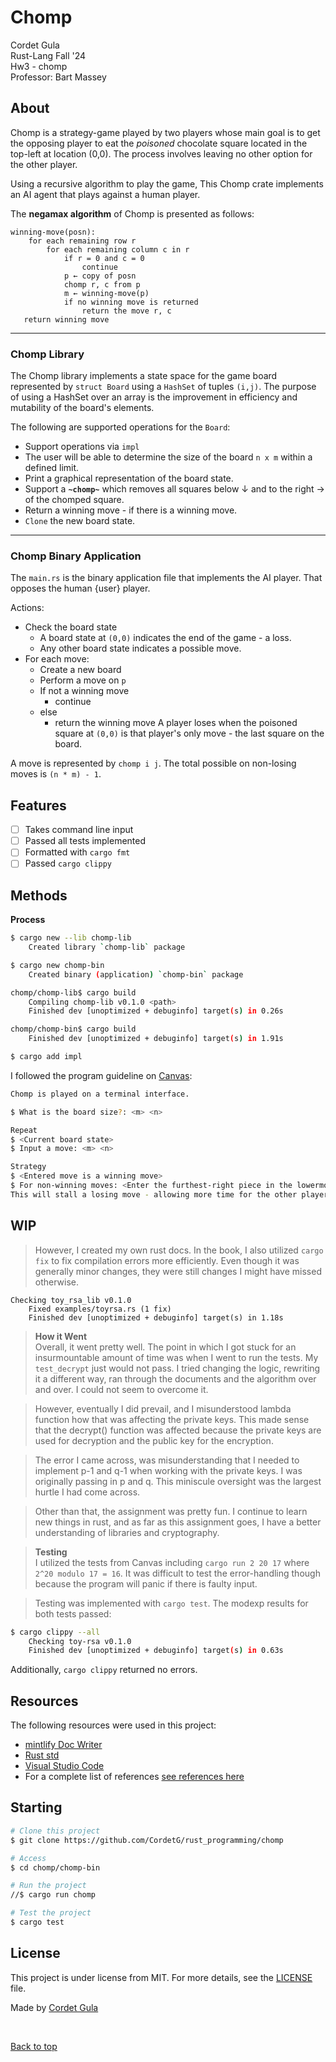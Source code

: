 # Chomp

Cordet Gula  
Rust-Lang Fall '24  
Hw3 - chomp  
Professor: Bart Massey

## About

Chomp is a strategy-game played by two players whose main goal is to get the opposing player to eat the *poisoned* chocolate square located in the top-left at location (0,0). The process involves leaving no other option for the other player.

Using a recursive algorithm to play the game, This Chomp crate implements an AI agent that plays against a human player.

The **negamax algorithm** of Chomp is presented as follows:

```text
winning-move(posn):
    for each remaining row r
        for each remaining column c in r
            if r = 0 and c = 0
                continue
            p ← copy of posn
            chomp r, c from p
            m ← winning-move(p)
            if no winning move is returned
                return the move r, c
   return winning move
```

---

### Chomp Library

The Chomp library implements a state space for the game board represented by `struct Board` using a `HashSet` of tuples `(i,j)`. The purpose of using a HashSet over an array is the improvement in efficiency and mutability of the board's elements.

The following are supported operations for the `Board`:

- Support operations via `impl`
- The user will be able to determine the size of the board `n x m` within a defined limit.
- Print a graphical representation of the board state.
- Support a **`~chomp~`** which removes all squares below &darr; and to the right &rarr; of the chomped square.
- Return a winning move - if there is a winning move.
- `Clone` the new board state.

---

### Chomp Binary Application

The `main.rs` is the binary application file that implements the AI player. That opposes the human {user} player.

Actions:

- Check the board state
  - A board state at `(0,0)` indicates the end of the game - a loss.
  - Any other board state indicates a possible move.
- For each move:
  - Create a new board
  - Perform a move on `p`
  - If not a winning move
    - continue
  - else
    - return the winning move
A player loses when the poisoned square at `(0,0)` is that player's only move - the last square on the board.

A move is represented by `chomp i j`. The total possible on non-losing moves is `(n * m) - 1`.

## Features

- [ ] Takes command line input
- [ ] Passed all tests implemented
- [ ] Formatted with `cargo fmt`
- [ ] Passed `cargo clippy`

## Methods

**Process**

```bash
$ cargo new --lib chomp-lib
    Created library `chomp-lib` package

$ cargo new chomp-bin
    Created binary (application) `chomp-bin` package

chomp/chomp-lib$ cargo build
    Compiling chomp-lib v0.1.0 <path>
    Finished dev [unoptimized + debuginfo] target(s) in 0.26s

chomp/chomp-bin$ cargo build
    Finished dev [unoptimized + debuginfo] target(s) in 1.91s

$ cargo add impl


```

I followed the program guideline on [Canvas](https://canvas.pdx.edu/courses/77336/assignments/758253):

```bash
Chomp is played on a terminal interface.

$ What is the board size?: <m> <n>

Repeat
$ <Current board state>
$ Input a move: <m> <n>

Strategy
$ <Entered move is a winning move>
$ For non-winning moves: <Enter the furthest-right piece in the lowermost, nonempty row>
This will stall a losing move - allowing more time for the other player to make a mistake.
```
<!-- Update EVerything below -->

## WIP
>
> However, I created my own rust docs.
In the book, I also utilized ```cargo fix``` to fix compilation errors more efficiently. Even though it was generally minor changes, they were still changes I might have missed otherwise.

```text
Checking toy_rsa_lib v0.1.0
    Fixed examples/toyrsa.rs (1 fix)
    Finished dev [unoptimized + debuginfo] target(s) in 1.18s
```

>**How it Went**\
Overall, it went pretty well. The point in which I got stuck for an insurmountable amount of time was when I went to run the tests. My ```test_decrypt``` just would not pass. I tried changing the logic, rewriting it a different way, ran through the documents and the algorithm over and over. I could not seem to overcome it.

>However, eventually I did prevail, and I misunderstood lambda function how that was affecting the private keys. This made sense that the decrypt() function was affected because the private keys are used for decryption and the public key for the encryption.

>The error I came across, was misunderstanding that I needed to implement p-1 and q-1 when working with the private keys. I was originally passing in p and q. This miniscule oversight was the largest hurtle I had come across.

>Other than that, the assignment was pretty fun. I continue to learn new things in rust, and as far as this assignment goes, I have a better understanding of libraries and cryptography.

>**Testing**\
I utilized the tests from Canvas including `cargo run 2 20 17` where `2^20 modulo 17 = 16`. It was difficult to test the error-handling though because the program will panic if there is faulty input.

>Testing was implemented with `cargo test`. The modexp results for both tests passed:

```bash
$ cargo clippy --all
    Checking toy-rsa v0.1.0
    Finished dev [unoptimized + debuginfo] target(s) in 0.63s
```

Additionally, `cargo clippy` returned no errors.

## Resources

The following resources were used in this project:

- [mintlify Doc Writer](https://github.com/mintlify/writer)
- [Rust std](https://doc.rust-lang.org/std/index.html)
- [Visual Studio Code](https://code.visualstudio.com/)
- For a complete list of references [see references here](/chomp/References.md)

## Starting

```bash
# Clone this project
$ git clone https://github.com/CordetG/rust_programming/chomp

# Access
$ cd chomp/chomp-bin

# Run the project
//$ cargo run chomp

# Test the project
$ cargo test
```

## License

This project is under license from MIT. For more details, see the [LICENSE](../LICENSE) file.

Made by <a href="https://github.com/CordetG" target="_blank">Cordet Gula</a>

&#xa0;

<a href="#top">Back to top</a>
